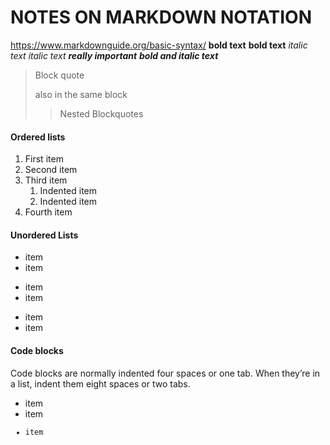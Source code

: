 # NOTES ON MARKDOWN NOTATION

https://www.markdownguide.org/basic-syntax/
**bold text**
__bold text__
*italic text*
_italic text_
***really important***
___bold and italic text___

> Block quote
>
> also in the same block
>> Nested Blockquotes

#### Ordered lists
1. First item
2. Second item
3. Third item
    1. Indented item
    2. Indented item
4. Fourth item

#### Unordered Lists
- item
- item

+ item
+ item

* item
* item

#### Code blocks
Code blocks are normally indented four spaces or one tab. When they’re in a list, indent them eight spaces or two tabs.

- item
- item
        <code>
- item



